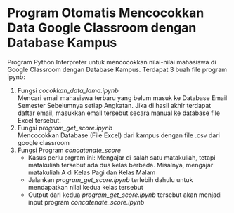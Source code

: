 # Program Otomatis Mencocokkan Data Google Classroom dengan Database Kampus
Program Python Interpreter untuk mencocokkan nilai-nilai mahasiswa di Google Classroom dengan Database Kampus. Terdapat 3 buah file program ipynb:
<ol>
  <li>Fungsi <i>cocokkan_data_lama.ipynb</i> <br />
    Mencari email mahasiswa terbaru yang belum masuk ke Database Email Semester Sebelumnya setiap Angkatan. Jika di hasil akhir terdapat daftar email, masukkan email tersebut secara manual ke database file Excel tersebut.
  </li>
  <li>Fungsi <i>program_get_score.ipynb</i> <br />
    Mencocokkan Database (File Excel) dari kampus dengan file .csv dari google classroom
  </li>
  <li>Fungsi Program <i>concatenate_score</i>
  <ul>
    <li>Kasus perlu prgram ini: Mengajar di salah satu matakuliah, tetapi matakuliah tersebut ada dua kelas berbeda. Misalnya, mengajar matakuliah A di Kelas Pagi dan Kelas Malam</li>
    <li>Jalankan <i>program_get_score.ipynb</i> terlebih dahulu untuk mendapatkan nilai kedua kelas tersebut </li>
    <li>Output dari kedua <i>program_get_score.ipynb</i> tersebut akan menjadi input program <i>concatenate_score.ipynb</i></li>
  </ul> 
  </li>
</ol>

